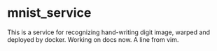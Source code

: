 # mnist_service
This is a service for recognizing hand-writing digit image, warped and deployed by docker.
Working on docs now.
A line from vim.